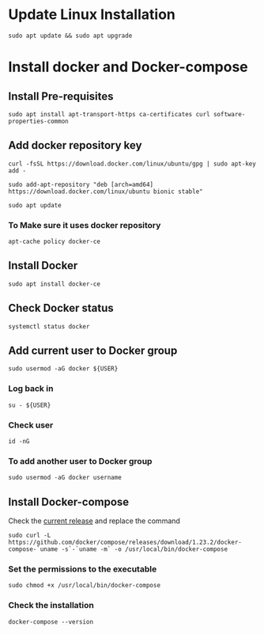 # Update Linux Installation


```
sudo apt update && sudo apt upgrade
```

# Install docker and Docker-compose

## Install Pre-requisites

```
sudo apt install apt-transport-https ca-certificates curl software-properties-common
```

## Add docker repository key

```
curl -fsSL https://download.docker.com/linux/ubuntu/gpg | sudo apt-key add -
```

```
sudo add-apt-repository "deb [arch=amd64] https://download.docker.com/linux/ubuntu bionic stable"
```

```
sudo apt update
```

### To Make sure it uses docker repository

```
apt-cache policy docker-ce
```

## Install Docker

```
sudo apt install docker-ce
```

## Check Docker status

```
systemctl status docker
```

## Add current user to Docker group

```
sudo usermod -aG docker ${USER}
```

### Log back in

```
su - ${USER}
```

### Check user

```
id -nG
```
### To add another user to Docker group

```
sudo usermod -aG docker username
```

## Install Docker-compose

Check the [current release](https://github.com/docker/compose/releases)
and replace the command

```
sudo curl -L https://github.com/docker/compose/releases/download/1.23.2/docker-compose-`uname -s`-`uname -m` -o /usr/local/bin/docker-compose
```

### Set the permissions to the executable

```
sudo chmod +x /usr/local/bin/docker-compose
```

### Check the installation

```
docker-compose --version
```